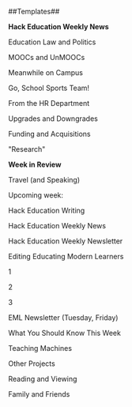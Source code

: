 ##Templates##

**Hack Education Weekly News**

Education Law and Politics

MOOCs and UnMOOCs

Meanwhile on Campus

Go, School Sports Team!

From the HR Department

Upgrades and Downgrades

Funding and Acquisitions

"Research"

**Week in Review**

Travel (and Speaking)

Upcoming week:

Hack Education Writing

Hack Education Weekly News

Hack Education Weekly Newsletter

Editing Educating Modern Learners

1

2

3

EML Newsletter (Tuesday, Friday)

What You Should Know This Week

Teaching Machines

Other Projects

Reading and Viewing

Family and Friends



